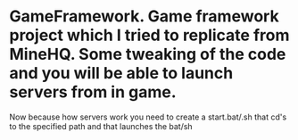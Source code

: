 # GameFramework. Game framework project which I tried to replicate from MineHQ. Some tweaking of the code and you will be able to launch servers from in game.

Now because how servers work you need to create a start.bat/.sh that cd's to the specified path and that launches the bat/sh
